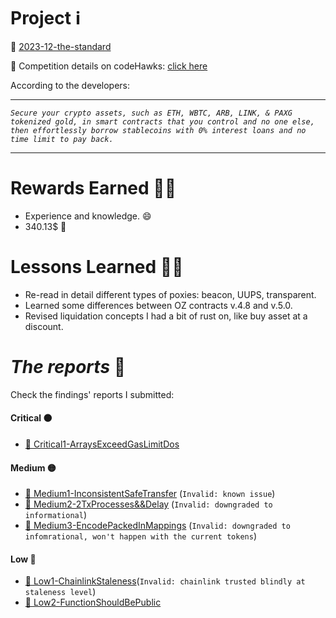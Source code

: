 # Project ℹ️

🔗 [2023-12-the-standard](https://github.com/Cyfrin/2023-12-the-standard)

🔗 Competition details on codeHawks: [click here](https://www.codehawks.com/contests/clql6lvyu0001mnje1xpqcuvl)

According to the developers:

---

_`Secure your crypto assets, such as ETH, WBTC, ARB, LINK, & PAXG tokenized gold, in smart contracts that you control and no one else, then effortlessly borrow stablecoins with 0% interest loans and no time limit to pay back.`_

---

# Rewards Earned 💸🧠

- Experience and knowledge. 😄
- 340.13$ 💸

# Lessons Learned 🧑‍💻

- Re-read in detail different types of poxies: beacon, UUPS, transparent.
- Learned some differences between OZ contracts v.4.8 and v.5.0.
- Revised liquidation concepts I had a bit of rust on, like buy asset at a discount. 

# _The reports_ 📝

Check the findings' reports I submitted:

#### Critical ⚫

- [🔗 Critical1-ArraysExceedGasLimitDos](./VulnerabilitiesReport/Critical1-ArraysExceedGasLimit-CarlosAlegreUr.md)

#### Medium 🟡

- [🔗 Medium1-InconsistentSafeTransfer](./VulnerabilitiesReport/Medium1-InconsistentSafeTransfer-CarlosAlegreUr.md) (`Invalid: known issue`)
- [🔗 Medium2-2TxProcesses&&Delay](./VulnerabilitiesReport/Medium2-2TxProcesses&&Delay-CarlosAlegreUr.md) (`Invalid: downgraded to informational`)
- [🔗 Medium3-EncodePackedInMappings](./VulnerabilitiesReport/Medium3-EncodePackedInMappings-CarlosAlegreUr.md) (`Invalid: downgraded to infomrational, won't happen with the current tokens`)

#### Low 🔵

- [🔗 Low1-ChainlinkStaleness](./VulnerabilitiesReport/Low1-ChanlinkStaleness-CarlosAlegreUr.md)(`Invalid: chainlink trusted blindly at staleness level`)
- [🔗 Low2-FunctionShouldBePublic](./VulnerabilitiesReport/Low2-MakeConsolidatePublic-CarlosAlegreUr.md)
